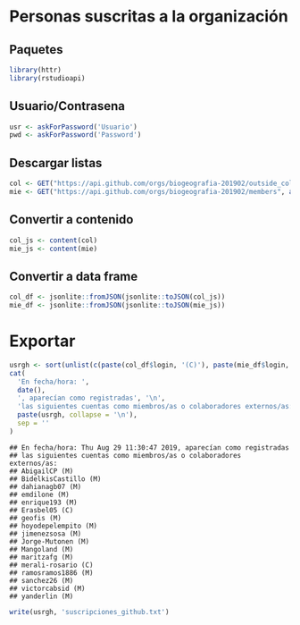 
<!-- Este .md fue generado a partir del .Rmd homónimo. Edítese el .Rmd -->
Personas suscritas a la organización
====================================

Paquetes
--------

``` r
library(httr)
library(rstudioapi)
```

Usuario/Contrasena
------------------

``` r
usr <- askForPassword('Usuario')
pwd <- askForPassword('Password')
```

Descargar listas
----------------

``` r
col <- GET("https://api.github.com/orgs/biogeografia-201902/outside_collaborators", authenticate(usr, pwd))
mie <- GET("https://api.github.com/orgs/biogeografia-201902/members", authenticate(usr, pwd))
```

Convertir a contenido
---------------------

``` r
col_js <- content(col)
mie_js <- content(mie)
```

Convertir a data frame
----------------------

``` r
col_df <- jsonlite::fromJSON(jsonlite::toJSON(col_js))
mie_df <- jsonlite::fromJSON(jsonlite::toJSON(mie_js))
```

Exportar
========

``` r
usrgh <- sort(unlist(c(paste(col_df$login, '(C)'), paste(mie_df$login, '(M)'))))
cat(
  'En fecha/hora: ',
  date(),
  ', aparecían como registradas', '\n',
  'las siguientes cuentas como miembros/as o colaboradores externos/as: ', '\n',
  paste(usrgh, collapse = '\n'),
  sep = ''
)
```

    ## En fecha/hora: Thu Aug 29 11:30:47 2019, aparecían como registradas
    ## las siguientes cuentas como miembros/as o colaboradores externos/as: 
    ## AbigailCP (M)
    ## BidelkisCastillo (M)
    ## dahianagb07 (M)
    ## emdilone (M)
    ## enrique193 (M)
    ## Erasbel05 (C)
    ## geofis (M)
    ## hoyodepelempito (M)
    ## jimenezsosa (M)
    ## Jorge-Mutonen (M)
    ## Mangoland (M)
    ## maritzafg (M)
    ## merali-rosario (C)
    ## ramosramos1886 (M)
    ## sanchez26 (M)
    ## victorcabsid (M)
    ## yanderlin (M)

``` r
write(usrgh, 'suscripciones_github.txt')
```
